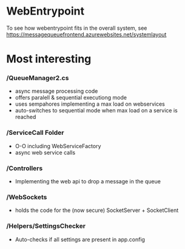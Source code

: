 # WebEntrypoint
To see how webentrypoint fits in the overall system, 
see https://messagequeuefrontend.azurewebsites.net/systemlayout

# Most interesting

### /QueueManager2.cs
- async message processing code
- offers paralell & sequential executiong mode
- uses sempahores implementing a max load on webservices
- auto-switches to sequential mode when max load on a service is reached

### /ServiceCall Folder

- O-O including WebServiceFactory
- async web service calls

### /Controllers

- Implementing the web api to drop a message in the queue

### /WebSockets

- holds the code for the (now secure) SocketServer + SocketClient

### /Helpers/SettingsChecker

- Auto-checks if all settings are present in app.config


